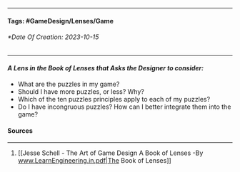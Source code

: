 __________________________________________________________________________
#### **Tags:** #GameDesign/Lenses/Game
###### *Date Of Creation: 2023-10-15
__________________________________________________________________________

#### ***A Lens in the Book of Lenses that Asks the Designer to consider:***
- What are the puzzles in my game?
- Should I have more puzzles, or less? Why?
- Which of the ten puzzles principles apply to each of my puzzles?
- Do I have incongruous puzzles? How can I better integrate them into the game?
#### Sources
__________________________________________________________________________
1. [[Jesse Schell - The Art of Game Design A Book of Lenses -By www.LearnEngineering.in.pdf|The Book of Lenses]]